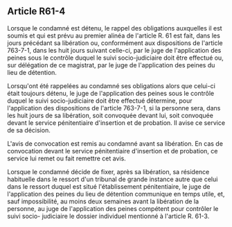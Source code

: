 Article R61-4
----
Lorsque le condamné est détenu, le rappel des obligations auxquelles il est
soumis et qui est prévu au premier alinéa de l'article R. 61 est fait, dans les
jours précédant sa libération ou, conformément aux dispositions de l'article
763-7-1, dans les huit jours suivant celle-ci, par le juge de l'application des
peines sous le contrôle duquel le suivi socio-judiciaire doit être effectué ou,
sur délégation de ce magistrat, par le juge de l'application des peines du lieu
de détention.

Lorsqu'ont été rappelées au condamné ses obligations alors que celui-ci était
toujours détenu, le juge de l'application des peines sous le contrôle duquel le
suivi socio-judiciaire doit être effectué détermine, pour l'application des
dispositions de l'article 763-7-1, si la personne sera, dans les huit jours de
sa libération, soit convoquée devant lui, soit convoquée devant le service
pénitentiaire d'insertion et de probation. Il avise ce service de sa décision.

L'avis de convocation est remis au condamné avant sa libération. En cas de
convocation devant le service pénitentiaire d'insertion et de probation, ce
service lui remet ou fait remettre cet avis.

Lorsque le condamné décide de fixer, après sa libération, sa résidence
habituelle dans le ressort d'un tribunal de grande instance autre que celui dans
le ressort duquel est situé l'établissement pénitentiaire, le juge de
l'application des peines du lieu de détention communique en temps utile, et,
sauf impossibilité, au moins deux semaines avant la libération de la personne,
au juge de l'application des peines compétent pour contrôler le suivi socio-
judiciaire le dossier individuel mentionné à l'article R. 61-3.
